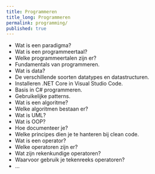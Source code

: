 ```yaml
---
title: Programmeren
title_long: Programmeren
permalink: programming/
published: true
---
```

- Wat is een paradigma?
- Wat is een programmeertaal?
- Welke programmeertalen zijn er?
- Fundamentals van programmeren.
- Wat is data?
- De verschillende soorten datatypes en datastructuren.
- Installeren .NET Core in Visual Studio Code.
- Basis in C# programmeren.
- Gebruikelijke patterns.
- Wat is een algoritme?
- Welke algoritmen bestaan er?
- Wat is UML?
- Wat is OOP?
- Hoe documenteer je?
- Welke principes dien je te hanteren bij clean code.
- Wat is een operator?
- Welke operatoren zijn er?
- Wat zijn rekenkundige operatoren?
- Waarvoor gebruik je tekenreeks operatoren?
- ...